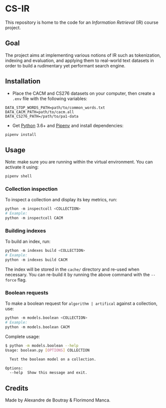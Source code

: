 # CS-IR

This repository is home to the code for an _Information Retrieval_ (IR) course project.

## Goal

The project aims at implementing various notions of IR such as tokenization, indexing and evaluation, and applying them to real-world text datasets in order to build a rudimentary yet performant search engine.

## Installation

- Place the CACM and CS276 datasets on your computer, then create a `.env` file with the following variables:

```dotenv
DATA_STOP_WORDS_PATH=path/to/common_words.txt
DATA_CACM_PATH=path/to/cacm.all
DATA_CS276_PATH=/path/to/pa1-data
```

- Get [Python] 3.6+ and [Pipenv] and install dependencies:

```bash
pipenv install
```

## Usage

Note: make sure you are running within the virtual environment. You can activate it using:

```bash
pipenv shell
```

### Collection inspection

To inspect a collection and display its key metrics, run:

```python
python -m inspectcoll <COLLECTION>
# Example:
python -m inspectcoll CACM
```

### Building indexes

To build an index, run:

```python
python -m indexes build <COLLECTION>
# Example:
python -m indexes build CACM
```

The index will be stored in the `cache/` directory and re-used when necessary. You can re-build it by running the above command with the `--force` flag.

### Boolean requests

To make a boolean request for `algorithm | artifical` against a collection, use:

```python
python -m models.boolean <COLLECTION>
# Example:
python -m models.boolean CACM
```

Complete usage:

```bash
$ python -m models.boolean --help
Usage: boolean.py [OPTIONS] COLLECTION

  Test the boolean model on a collection.

Options:
  --help  Show this message and exit.
```

## Credits

Made by Alexandre de Boutray & Florimond Manca.

[python]: https://www.python.org
[pipenv]: https://pipenv.readthedocs.io
